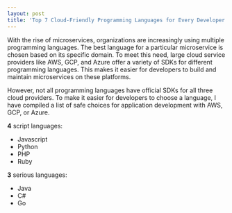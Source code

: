 ```yaml
---
layout: post
title: 'Top 7 Cloud-Friendly Programming Languages for Every Developer :cloud:'
---
```


With the rise of microservices, organizations are increasingly using multiple programming languages. The best language for a particular microservice is chosen based on its specific domain. To meet this need, large cloud service providers like AWS, GCP, and Azure offer a variety of SDKs for different programming languages. This makes it easier for developers to build and maintain microservices on these platforms.

However, not all programming languages have official SDKs for all three cloud providers. To make it easier for developers to choose a language, I have compiled a list of safe choices for application development with AWS, GCP, or Azure.

**4** script languages:
- Javascript
- Python  
- PHP
- Ruby

**3** serious languages:
- Java
- C#
- Go

